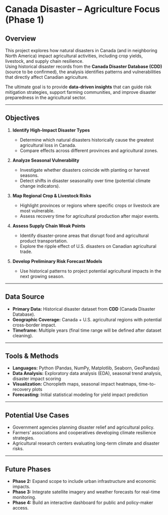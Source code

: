 # Canada Disaster – Agriculture Focus (Phase 1)

## Overview
This project explores how natural disasters in Canada (and in neighboring North America) impact agricultural activities, including crop yields, livestock, and supply chain resilience.  
Using historical disaster records from the **Canada Disaster Database (CDD)** (source to be confirmed), the analysis identifies patterns and vulnerabilities that directly affect Canadian agriculture.  

The ultimate goal is to provide **data-driven insights** that can guide risk mitigation strategies, support farming communities, and improve disaster preparedness in the agricultural sector.

---

## Objectives
1. **Identify High-Impact Disaster Types**
   - Determine which natural disasters historically cause the greatest agricultural loss in Canada.
   - Compare effects across different provinces and agricultural zones.

2. **Analyze Seasonal Vulnerability**
   - Investigate whether disasters coincide with planting or harvest seasons.
   - Detect shifts in disaster seasonality over time (potential climate change indicators).

3. **Map Regional Crop & Livestock Risks**
   - Highlight provinces or regions where specific crops or livestock are most vulnerable.
   - Assess recovery time for agricultural production after major events.

4. **Assess Supply Chain Weak Points**
   - Identify disaster-prone areas that disrupt food and agricultural product transportation.
   - Explore the ripple effect of U.S. disasters on Canadian agricultural trade.

5. **Develop Preliminary Risk Forecast Models**
   - Use historical patterns to project potential agricultural impacts in the next growing season.

---

## Data Source
- **Primary Data:** Historical disaster dataset from **CDD** (Canada Disaster Database).
- **Geographic Coverage:** Canada + U.S. agricultural regions with potential cross-border impact.
- **Timeframe:** Multiple years (final time range will be defined after dataset cleaning).

---

## Tools & Methods
- **Languages:** Python (Pandas, NumPy, Matplotlib, Seaborn, GeoPandas)
- **Data Analysis:** Exploratory data analysis (EDA), seasonal trend analysis, disaster impact scoring
- **Visualization:** Choropleth maps, seasonal impact heatmaps, time-to-recovery plots
- **Forecasting:** Initial statistical modeling for yield impact prediction

---

## Potential Use Cases
- Government agencies planning disaster relief and agricultural policy.
- Farmers’ associations and cooperatives developing climate resilience strategies.
- Agricultural research centers evaluating long-term climate and disaster risks.

---

## Future Phases
- **Phase 2:** Expand scope to include urban infrastructure and economic impacts.
- **Phase 3:** Integrate satellite imagery and weather forecasts for real-time monitoring.
- **Phase 4:** Build an interactive dashboard for public and policy-maker access.

